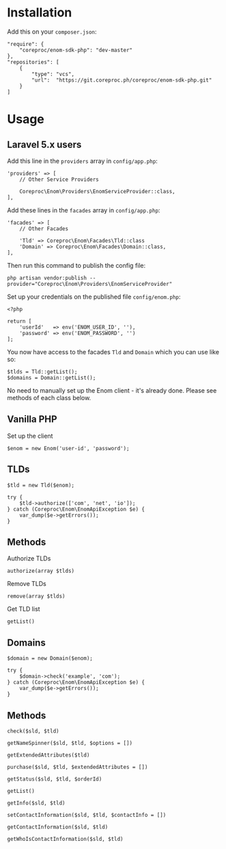 # Installation

Add this on your `composer.json`:

    "require": {
        "coreproc/enom-sdk-php": "dev-master"
    },
    "repositories": [
        {
            "type": "vcs",
            "url":  "https://git.coreproc.ph/coreproc/enom-sdk-php.git"
        }
    ]
    
# Usage

## Laravel 5.x users

Add this line in the `providers` array in `config/app.php`:

    'providers' => [
        // Other Service Providers
    
        Coreproc\Enom\Providers\EnomServiceProvider::class,
    ],
    
Add these lines in the `facades` array in `config/app.php`:

    'facades' => [
        // Other Facades
    
        'Tld' => Coreproc\Enom\Facades\Tld::class
        'Domain' => Coreproc\Enom\Facades\Domain::class,
    ],
    
Then run this command to publish the config file:

    php artisan vendor:publish --provider="Coreproc\Enom\Providers\EnomServiceProvider"
    
Set up your credentials on the published file `config/enom.php`:

    <?php
    
    return [
        'userId'   => env('ENOM_USER_ID', ''),
        'password' => env('ENOM_PASSWORD', '')
    ];

You now have access to the facades `Tld` and `Domain` which you can use like so:

    $tlds = Tld::getList();
    $domains = Domain::getList();
    
No need to manually set up the Enom client - it's already done. Please see methods of each class below. 
    
## Vanilla PHP

Set up the client

    $enom = new Enom('user-id', 'password');

## TLDs

    $tld = new Tld($enom);
    
    try {
        $tld->authorize(['com', 'net', 'io']);
    } catch (Coreproc\Enom\EnomApiException $e) {
        var_dump($e->getErrors());
    }
    
## Methods

Authorize TLDs

    authorize(array $tlds)
    
Remove TLDs

    remove(array $tlds)
    
Get TLD list

    getList()
    
## Domains

    $domain = new Domain($enom);
    
    try {
        $domain->check('example', 'com');
    } catch (Coreproc\Enom\EnomApiException $e) {
        var_dump($e->getErrors());
    }
    
## Methods

    check($sld, $tld)
    
    getNameSpinner($sld, $tld, $options = [])
    
    getExtendedAttributes($tld)
    
    purchase($sld, $tld, $extendedAttributes = [])
    
    getStatus($sld, $tld, $orderId)
    
    getList()
    
    getInfo($sld, $tld)
    
    setContactInformation($sld, $tld, $contactInfo = [])
    
    getContactInformation($sld, $tld)
    
    getWhoIsContactInformation($sld, $tld)

